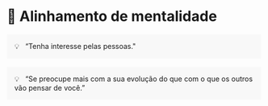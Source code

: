 # 🧠 Alinhamento de mentalidade


<div style="background-color: hsla(0, 0%, 80%, 0.1); padding: 15px;">
  💡 &nbsp “Tenha interesse pelas pessoas."
</div>

<br>

<div style="background-color: hsla(0, 0%, 80%, 0.1); padding: 15px;">
  💡 &nbsp “Se preocupe mais com a sua evolução do que com o que os outros vão pensar de você.”
</div>